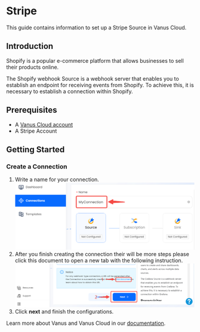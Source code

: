 # Stripe

This guide contains information to set up a Stripe Source in Vanus Cloud.

## Introduction

Shopify is a popular e-commerce platform that allows businesses to sell their products online.

The Shopify webhook Source is a webhook server that enables you to establish an endpoint for receiving events from Shopify. To achieve this, it is necessary to establish a connection within Shopify.

## Prerequisites

- A [Vanus Cloud account](https://cloud.vanus.ai)
- A Stripe Account

## Getting Started

### Create a Connection

1. Write a name for your connection.
   ![img.png](images/connection.png)
2. After you finish creating the connection their will be more steps please click this document to open a new tab with the following instruction.
   ![img.png](images/webhook_setup.png)
3. Click **next** and finish the configurations.

Learn more about Vanus and Vanus Cloud in our [documentation](https://docs.vanus.ai).
